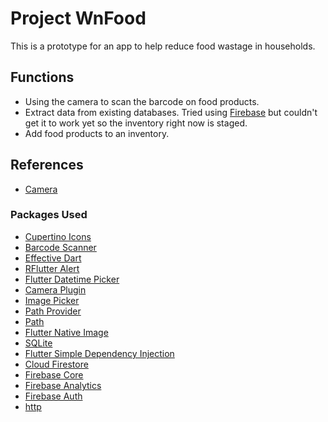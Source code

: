 # Project WnFood
This is a prototype for an app to help reduce food wastage in households.

## Functions
- Using the camera to scan the barcode on food products.
- Extract data from existing databases. Tried using [Firebase](https://firebase.google.com/?gclid=Cj0KCQiA8vSOBhCkARIsAGdp6RSNDwllsUtwPean4_Q-TGgn1IwmXBQG91mAFpFdXBg2k0Kku43-zHgaAvEaEALw_wcB&gclsrc=aw.ds) but couldn't get it to work yet so the inventory right now is staged.
- Add food products to an inventory.

## References
- [Camera](https://medium.com/better-programming/capturing-photos-using-camera-in-flutter-585656cd3a69)

### Packages Used
- [Cupertino Icons](https://pub.dev/packages/cupertino_icons)
- [Barcode Scanner](https://pub.dev/documentation/barcode_scan/latest/)
- [Effective Dart](https://pub.dev/packages/effective_dart)
- [RFlutter Alert](https://pub.dev/packages/rflutter_alert)
- [Flutter Datetime Picker](https://pub.dev/packages/flutter_datetime_picker)
- [Camera Plugin](https://pub.dev/packages/camera)
- [Image Picker](https://pub.dev/packages/image_picker)
- [Path Provider](https://pub.dev/packages/path_provider)
- [Path](https://pub.dev/packages/path)
- [Flutter Native Image](https://pub.dev/packages/flutter_native_image)
- [SQLite](https://pub.dev/packages/sqflite)
- [Flutter Simple Dependency Injection](https://pub.dev/packages/flutter_simple_dependency_injection)
- [Cloud Firestore](https://pub.dev/packages/cloud_firestore)
- [Firebase Core](https://pub.dev/packages/firebase_core)
- [Firebase Analytics](https://pub.dev/packages/firebase_analytics)
- [Firebase Auth](https://pub.dev/packages/firebase_auth)
- [http](https://pub.dev/packages/http)